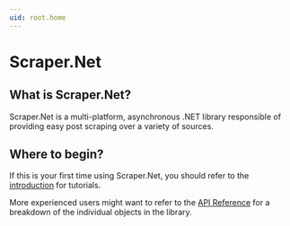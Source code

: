 ```yaml
---
uid: root.home
---
```


# Scraper.Net

## What is Scraper.Net?

Scraper.Net is a multi-platform, asynchronous .NET library responsible of providing easy post scraping over a variety of sources.

## Where to begin?

If this is your first time using Scraper.Net, you should refer to the [introduction](xref:guides.intro) for tutorials.

More experienced users might want to refer to the [API Reference](xref:api.home) for a breakdown of the individual objects in the library.